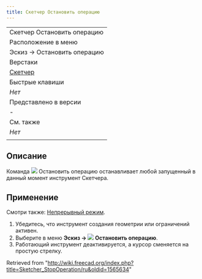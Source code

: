 ```yaml
---
title: Скетчер Остановить операцию
---
```

|  |
| --- |
| Скетчер Остановить операцию |
| Расположение в меню |
| Эскиз → Остановить операцию |
| Верстаки |
| [Скетчер](/Sketcher_Workbench/ru "Sketcher Workbench/ru") |
| Быстрые клавиши |
| *Нет* |
| Представлено в версии |
| - |
| См. также |
| *Нет* |
|  |

## Описание

Команда ![](/images/Sketcher_StopOperation.svg) Остановить операцию останавливает любой запущенный в данный момент инструмент Скетчера.

## Применение

Смотри также: [Непрерывный режим](/Sketcher_Workbench/ru#Continue_modes "Sketcher Workbench/ru").

1. Убедитесь, что инструмент создания геометрии или ограничений активен.
2. Выберите в меню **Эскиз → ![](/images/Sketcher_StopOperation.svg) Остановить операцию**.
3. Работающий инструмент деактивируется, а курсор сменяется на простую стрелку.

Retrieved from "<http://wiki.freecad.org/index.php?title=Sketcher_StopOperation/ru&oldid=1565634>"